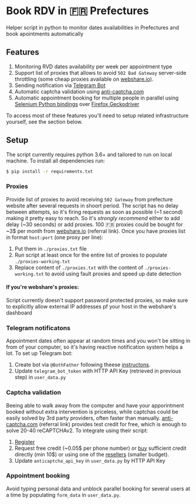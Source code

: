 # Book RDV in :fr: Prefectures 
Helper script in python to monitor dates availabilities in Prefectures and book apointments automatically

## Features
1. Monitoring RVD dates availability per week per appointment type
2. Support list of proxies that allows to avoid `502 Bad Gateway` server-side throttling (some cheap proxies available on [webshare.io](https://www.webshare.io/?referral_code=932pt9udqsmj)). 
3. Sending notification via [Telegram Bot](https://core.telegram.org/bots)
4. Automatic captcha validation using [anti-captcha.com](http://getcaptchasolution.com/6ycdl1mx0u)
5. Automatic appointment booking for multiple people in parallel using [Selenium Python bindings](https://selenium-python.readthedocs.io/) over [Firefox Geckodriver](https://github.com/mozilla/geckodriver/releases)

To access most of these features you'll need to setup related infrastructure yourself, see the section below.

## Setup
The script currently requires python 3.6+ and tailored to run on local machine. To install all dependencies run:
```bash
$ pip install -r requirements.txt
```

### Proxies
Provide list of proxies to avoid receiving `502 Gateway` from prefecture website after several requests in shoort period. The script has no delay between attempts,
so it's firing requests as soon as possible (~1 second) making it pretty easy to reach. So it's *strongly recommend* either to add delay (~30 seconds) or add proxies.
100 :fr: proxies could be bought for ~3$ per month from [webshare.io](https://www.webshare.io/?referral_code=932pt9udqsmj) (referral link).
Once you have proxies list in format `host:port` (one proxy per line):
1. Put them in `./proxies.txt` file
2. Run script at least once for the entire list of proxies to populate `./proxies-working.txt`
3. Replace content of `./proxies.txt` with the content of `./proxies-working.txt` to avoid using fault proxies and speed up date detection

#### If you're webshare's proxies:
Script currently doesn't support password protected proxies, so make sure to explicitly allow external IP addresses pf your host in  the webshare's dashboard

### Telegram notificatons
Appointment dates often appear at random times and you won't be sitting in from of your computer, so it's having reactive notification system helps a lot.
To set up Telegram bot:
1. Create bot via `@BothFather` following theese [instructons](https://core.telegram.org/bots#3-how-do-i-create-a-bot).
2. Update `telegram_bot_token` with HTTP API Key (retrieved in previous step) in `user_data.py`

### Captcha validation
Beeing able to walk away from the computer and have your apporintment booked without extra intervention is priceless, while captchas could be easily solved by
3rd party providers, often faster than manually. [anti-captcha.com](http://getcaptchasolution.com/6ycdl1mx0u) (referral link) provides test credit for free, which is enough
to solve 20-40 reCAPTCHAv2.
To integrate using their script:
1. [Register](http://getcaptchasolution.com/6ycdl1mx0u)
2. Request free credit (~0.05$ per phone number) or [buy](https://anti-captcha.com/clients/finance/refill) sufficient credit directly (min 10$) or using one of the [resellers](https://anti-captcha.com/clients/finance/resellers/list) (smaller budget).
3. Update `anticaptcha_api_key` in `user_data.py` by HTTP API Key

### Appointment booking
Avoid typing personal data and unblock parallel booking for several users at a time by populating `form_data` in `user_data.py`.
